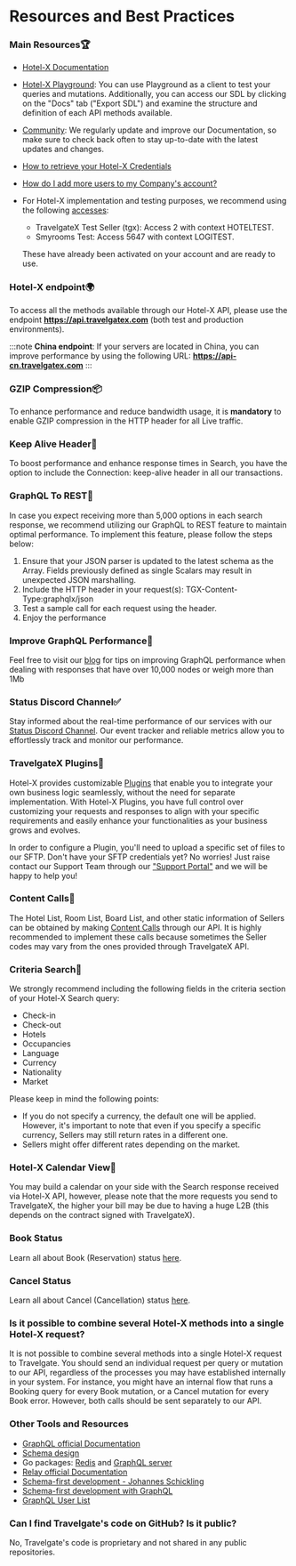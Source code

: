 ﻿---
sidebar_position: 3
---

# Resources and Best Practices

### Main Resources🏆

- [Hotel-X Documentation](/docs/apis/for-buyers/hotel-x-pull-buyers-api/quickstart)
- [Hotel-X Playground](/playground): You can use Playground as a client to test your queries and mutations. Additionally, you can access our SDL by clicking on the "Docs" tab ("Export SDL") and examine the structure and definition of each API methods available.
- [Community](kb/getting-started-with-travelgate/travelgate-community/about-our-community.md): We regularly update and improve our Documentation, so make sure to check back often to stay up-to-date with the latest updates and changes.
- [How to retrieve your Hotel-X Credentials](/kb/our-products/are-you-a-buyer/getting-started-with-hotel-x-buyers-api/hotel-x-credentials)
- [How do I add more users to my Company's account?](/kb/account-settings/users-management/how-to-add-manage-users-to-organization)
- For Hotel-X implementation and testing purposes, we recommend using the following [accesses](/kb/our-products/are-you-a-buyer/getting-started-with-hotel-x-buyers-api/hotel-x-credentials):
	- TravelgateX Test Seller (tgx): Access 2 with context HOTELTEST.
	- Smyrooms Test: Access 5647 with context LOGITEST.  
	
	These have already been activated on your account and are ready to use.

### Hotel-X endpoint🌍

To access all the methods available through our Hotel-X API, please use the endpoint **https://api.travelgatex.com** (both test and production environments).

:::note
**China endpoint**: If your servers are located in China, you can improve performance by using the following URL: **https://api-cn.travelgatex.com**
:::

### GZIP Compression📦
To enhance performance and reduce bandwidth usage, it is **mandatory** to enable GZIP compression in the HTTP header for all Live traffic.

### Keep Alive Header🔎
To boost performance and enhance response times in Search, you have the option to include the Connection: keep-alive header in all our transactions.

### GraphQL To REST🔋

In case you expect receiving more than 5,000 options in each search response, we recommend utilizing our GraphQL to REST feature to maintain optimal performance.
To implement this feature, please follow the steps below:
1. Ensure that your JSON parser is updated to the latest schema as the Array. Fields previously defined as single Scalars may result in unexpected JSON marshalling.
1. Include the HTTP header in your request(s): TGX-Content-Type:graphqlx/json
1. Test a sample call for each request using the header.
1. Enjoy the performance

### Improve GraphQL Performance🏅

Feel free to visit our [blog](https://blog.travelgatex.com/en/how-to-improve-graphql-performance) for tips on improving GraphQL performance when dealing with responses that have over 10,000 nodes or weigh more than 1Mb

### Status Discord Channel✅

Stay informed about the real-time performance of our services with our [Status Discord Channel](https://status.travelgatex.com/). Our event tracker and reliable metrics allow you to effortlessly track and monitor our performance.

### TravelgateX Plugins🔨
Hotel-X provides customizable [Plugins](/docs/apis/for-buyers/hotel-x-pull-buyers-api/plugins/overview) that enable you to integrate your own business logic seamlessly, without the need for separate implementation. With Hotel-X Plugins, you have full control over customizing your requests and responses to align with your specific requirements and easily enhance your functionalities as your business grows and evolves.

In order to configure a Plugin, you'll need to upload a specific set of files to our SFTP. Don't have your SFTP credentials yet? No worries! Just raise contact our Support Team through our ["Support Portal"](https://app.travelgate.com/support) and we will be happy to help you!


### Content Calls🏨

The Hotel List, Room List, Board List, and other static information of Sellers can be obtained by making [Content Calls](/docs/apis/for-buyers/hotel-x-pull-buyers-api/content/overview) through our API. It is highly recommended to implement these calls because sometimes the Seller codes may vary from the ones provided through TravelgateX API.

### Criteria Search🔎
We strongly recommend including the following fields in the criteria section of your Hotel-X Search query:
- Check-in
- Check-out
- Hotels
- Occupancies
- Language
- Currency
- Nationality
- Market

Please keep in mind the following points:
- If you do not specify a currency, the default one will be applied.  However, it's important to note that even if you specify a specific currency, Sellers may still return rates in a different one.
- Sellers might offer different rates depending on the market.

### Hotel-X Calendar View📅
You may build a calendar on your side with the Search response received via Hotel-X API, however, please note that the more requests you send to TravelgateX, the higher your bill may be due to having a huge L2B (this depends on the contract signed with TravelgateX).

### Book Status
Learn all about Book (Reservation) status [here](/kb/our-products/are-you-a-buyer/our-methods/booking-flow/book/what-status-can-be-returned-in-hotel-x-book-response).

### Cancel Status
Learn all about Cancel (Cancellation) status [here](/kb/our-products/are-you-a-buyer/our-methods/booking-management/cancel/cancel-status).

### Is it possible to combine several Hotel-X methods into a single Hotel-X request?
It is not possible to combine several methods into a single Hotel-X request to Travelgate. You should send an individual request per query or mutation to our API, regardless of the processes you may have established internally in your system. For instance, you might have an internal flow that runs a Booking query for every Book mutation, or a Cancel mutation for every Book error. However, both calls should be sent separately to our API.


### Other Tools and Resources
- [GraphQL official Documentation](http://graphql.org/learn/)
- [Schema design](https://github.com/APIs-guru/graphql-faker)
- Go packages: [Redis](https://godoc.org/github.com/garyburd/redigo/redis) and [GraphQL server](https://github.com/graph-gophers/graphql-go)
- [Relay official Documentation](https://relay.dev/docs/)
- [Schema-first development - Johannes Schickling](https://www.youtube.com/watch?v=SdWI7XaAeeY)
- [Schema-first development with GraphQL](https://conferences.oreilly.com/fluent/fl-ca-2017/public/schedule/detail/58715)
- [GraphQL User List](http://graphql.org/users/)


### Can I find Travelgate's code on GitHub? Is it public?
No, Travelgate's code is proprietary and not shared in any public repositories.